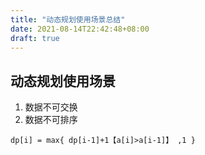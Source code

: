 ```yaml
---
title: "动态规划使用场景总结"
date: 2021-08-14T22:42:48+08:00
draft: true
---
```






## 动态规划使用场景



1. 数据不可交换
2. 数据不可排序



 `dp[i] = max{ dp[i-1]+1【a[i]>a[i-1]】 ,1 }`



